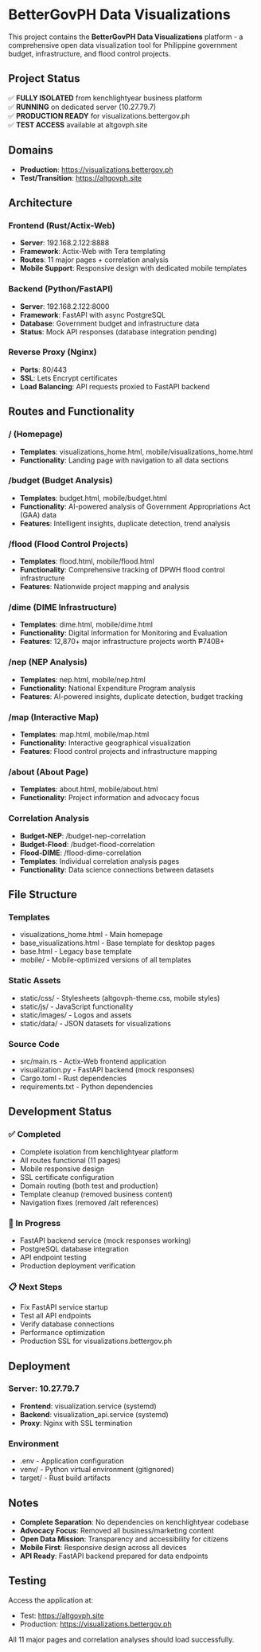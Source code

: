 # BetterGovPH Data Visualizations

This project contains the **BetterGovPH Data Visualizations** platform - a comprehensive open data visualization tool for Philippine government budget, infrastructure, and flood control projects.

## Project Status

✅ **FULLY ISOLATED** from kenchlightyear business platform  
✅ **RUNNING** on dedicated server (10.27.79.7)  
✅ **PRODUCTION READY** for visualizations.bettergov.ph  
✅ **TEST ACCESS** available at altgovph.site  

## Domains

- **Production**: https://visualizations.bettergov.ph
- **Test/Transition**: https://altgovph.site

## Architecture

### Frontend (Rust/Actix-Web)
- **Server**: 192.168.2.122:8888
- **Framework**: Actix-Web with Tera templating
- **Routes**: 11 major pages + correlation analysis
- **Mobile Support**: Responsive design with dedicated mobile templates

### Backend (Python/FastAPI) 
- **Server**: 192.168.2.122:8000
- **Framework**: FastAPI with async PostgreSQL
- **Database**: Government budget and infrastructure data
- **Status**: Mock API responses (database integration pending)

### Reverse Proxy (Nginx)
- **Ports**: 80/443
- **SSL**: Lets Encrypt certificates
- **Load Balancing**: API requests proxied to FastAPI backend

## Routes and Functionality

### / (Homepage)
- **Templates**: visualizations_home.html, mobile/visualizations_home.html
- **Functionality**: Landing page with navigation to all data sections

### /budget (Budget Analysis)
- **Templates**: budget.html, mobile/budget.html
- **Functionality**: AI-powered analysis of Government Appropriations Act (GAA) data
- **Features**: Intelligent insights, duplicate detection, trend analysis

### /flood (Flood Control Projects)
- **Templates**: flood.html, mobile/flood.html
- **Functionality**: Comprehensive tracking of DPWH flood control infrastructure
- **Features**: Nationwide project mapping and analysis

### /dime (DIME Infrastructure)
- **Templates**: dime.html, mobile/dime.html
- **Functionality**: Digital Information for Monitoring and Evaluation
- **Features**: 12,870+ major infrastructure projects worth ₱740B+

### /nep (NEP Analysis)
- **Templates**: nep.html, mobile/nep.html
- **Functionality**: National Expenditure Program analysis
- **Features**: AI-powered insights, duplicate detection, budget tracking

### /map (Interactive Map)
- **Templates**: map.html, mobile/map.html
- **Functionality**: Interactive geographical visualization
- **Features**: Flood control projects and infrastructure mapping

### /about (About Page)
- **Templates**: about.html, mobile/about.html
- **Functionality**: Project information and advocacy focus

### Correlation Analysis
- **Budget-NEP**: /budget-nep-correlation
- **Budget-Flood**: /budget-flood-correlation
- **Flood-DIME**: /flood-dime-correlation
- **Templates**: Individual correlation analysis pages
- **Functionality**: Data science connections between datasets

## File Structure

### Templates
- visualizations_home.html - Main homepage
- base_visualizations.html - Base template for desktop pages
- base.html - Legacy base template
- mobile/ - Mobile-optimized versions of all templates

### Static Assets
- static/css/ - Stylesheets (altgovph-theme.css, mobile styles)
- static/js/ - JavaScript functionality
- static/images/ - Logos and assets
- static/data/ - JSON datasets for visualizations

### Source Code
- src/main.rs - Actix-Web frontend application
- visualization.py - FastAPI backend (mock responses)
- Cargo.toml - Rust dependencies
- requirements.txt - Python dependencies

## Development Status

### ✅ Completed
- Complete isolation from kenchlightyear platform
- All routes functional (11 pages)
- Mobile responsive design
- SSL certificate configuration
- Domain routing (both test and production)
- Template cleanup (removed business content)
- Navigation fixes (removed /alt references)

### 🔄 In Progress
- FastAPI backend service (mock responses working)
- PostgreSQL database integration
- API endpoint testing
- Production deployment verification

### 📋 Next Steps
- Fix FastAPI service startup
- Test all API endpoints
- Verify database connections
- Performance optimization
- Production SSL for visualizations.bettergov.ph

## Deployment

### Server: 10.27.79.7
- **Frontend**: visualization.service (systemd)
- **Backend**: visualization_api.service (systemd) 
- **Proxy**: Nginx with SSL termination

### Environment
- .env - Application configuration
- venv/ - Python virtual environment (gitignored)
- target/ - Rust build artifacts

## Notes

- **Complete Separation**: No dependencies on kenchlightyear codebase
- **Advocacy Focus**: Removed all business/marketing content
- **Open Data Mission**: Transparency and accessibility for citizens
- **Mobile First**: Responsive design across all devices
- **API Ready**: FastAPI backend prepared for data endpoints

## Testing

Access the application at:
- Test: https://altgovph.site
- Production: https://visualizations.bettergov.ph

All 11 major pages and correlation analyses should load successfully.
